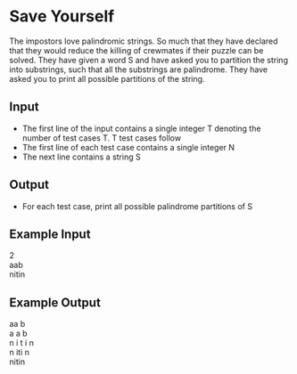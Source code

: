 # Save Yourself

The impostors love palindromic strings. So much that they have declared that they would reduce the killing of crewmates if their puzzle can be solved. They have given a word S and have asked you to partition the string into substrings, such that all the substrings are palindrome. They have asked you to print all possible partitions of the string.

## Input

- The first line of the input contains a single integer T denoting the number of test cases T. T test cases follow
- The first line of each test case contains a single integer N
- The next line contains a string S

## Output

- For each test case, print all possible palindrome partitions of S

## Example Input

2 <br/>
aab <br/>
nitin

## Example Output

aa b <br/>
a a b <br/>
n i t i n <br/>
n iti n <br/>
nitin
